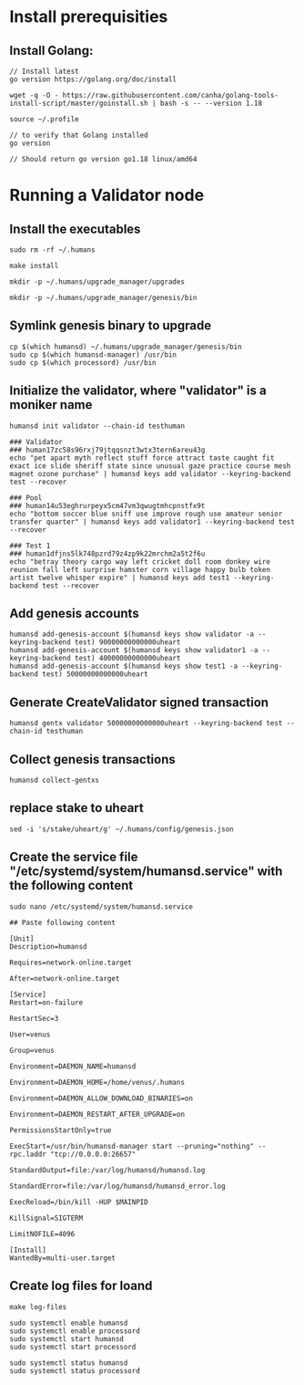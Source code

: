 # Install prerequisities
## Install Golang:

```
// Install latest 
go version https://golang.org/doc/install

wget -q -O - https://raw.githubusercontent.com/canha/golang-tools-install-script/master/goinstall.sh | bash -s -- --version 1.18

source ~/.profile

// to verify that Golang installed
go version

// Should return go version go1.18 linux/amd64
```

# Running a Validator node

## Install the executables
```
sudo rm -rf ~/.humans

make install

mkdir -p ~/.humans/upgrade_manager/upgrades

mkdir -p ~/.humans/upgrade_manager/genesis/bin
```

## Symlink genesis binary to upgrade

```
cp $(which humansd) ~/.humans/upgrade_manager/genesis/bin
sudo cp $(which humansd-manager) /usr/bin
sudo cp $(which processord) /usr/bin
```

## Initialize the validator, where "validator" is a moniker name
```
humansd init validator --chain-id testhuman

### Validator
### human17zc58s96rxj79jtqqsnzt3wtx3tern6areu43g
echo "pet apart myth reflect stuff force attract taste caught fit exact ice slide sheriff state since unusual gaze practice course mesh magnet ozone purchase" | humansd keys add validator --keyring-backend test --recover

### Pool
### human14u53eghrurpeyx5cm47vm3qwugtmhcpnstfx9t
echo "bottom soccer blue sniff use improve rough use amateur senior transfer quarter" | humansd keys add validator1 --keyring-backend test --recover

### Test 1
### human1dfjns5lk748pzrd79z4zp9k22mrchm2a5t2f6u
echo "betray theory cargo way left cricket doll room donkey wire reunion fall left surprise hamster corn village happy bulb token artist twelve whisper expire" | humansd keys add test1 --keyring-backend test --recover
```

## Add genesis accounts

```
humansd add-genesis-account $(humansd keys show validator -a --keyring-backend test) 90000000000000uheart
humansd add-genesis-account $(humansd keys show validator1 -a --keyring-backend test) 40000000000000uheart
humansd add-genesis-account $(humansd keys show test1 -a --keyring-backend test) 50000000000000uheart
```

## Generate CreateValidator signed transaction
```
humansd gentx validator 50000000000000uheart --keyring-backend test --chain-id testhuman
```

## Collect genesis transactions
```
humansd collect-gentxs
```

## replace stake to uheart

```
sed -i 's/stake/uheart/g' ~/.humans/config/genesis.json
```

## Create the service file "/etc/systemd/system/humansd.service" with the following content
```
sudo nano /etc/systemd/system/humansd.service

## Paste following content

[Unit]
Description=humansd

Requires=network-online.target

After=network-online.target

[Service]
Restart=on-failure

RestartSec=3

User=venus

Group=venus

Environment=DAEMON_NAME=humansd

Environment=DAEMON_HOME=/home/venus/.humans

Environment=DAEMON_ALLOW_DOWNLOAD_BINARIES=on

Environment=DAEMON_RESTART_AFTER_UPGRADE=on

PermissionsStartOnly=true

ExecStart=/usr/bin/humansd-manager start --pruning="nothing" --rpc.laddr "tcp://0.0.0.0:26657"

StandardOutput=file:/var/log/humansd/humansd.log

StandardError=file:/var/log/humansd/humansd_error.log

ExecReload=/bin/kill -HUP $MAINPID

KillSignal=SIGTERM

LimitNOFILE=4096

[Install]
WantedBy=multi-user.target
```


## Create log files for loand

```
make log-files

sudo systemctl enable humansd
sudo systemctl enable processord
sudo systemctl start humansd
sudo systemctl start processord

sudo systemctl status humansd
sudo systemctl status processord
```

